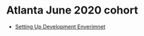 # Atlanta June 2020 cohort

* [Setting Up Development Enverimnet](https://github.com/dc-cefleet/04-2020-cohort/tree/master/setting-up-dev-environment)
